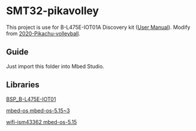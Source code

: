 # SMT32-pikavolley
This project is use for B-L475E-IOT01A Discovery kit ([User Manual](https://esys.ee.ntu.edu.tw/pluginfile.php/1589/mod_resource/content/1/B-L475E-IOT01A-User-Manual.pdf)).
Modify from [2020-Pikachu-volleyball](https://github.com/NTUEE-ESLab/2020-Pikachu-volleyball).

## Guide
Just import this folder into Mbed Studio.

## Libraries
[BSP_B-L475E-IOT01](https://os.mbed.com/teams/ST/code/BSP_B-L475E-IOT01/)

[mbed-os mbed-os-5.15~3](https://github.com/ARMmbed/mbed-os/)

[wifi-ism43362 mbed-os-5.15](https://github.com/ARMmbed/wifi-ism43362/)
